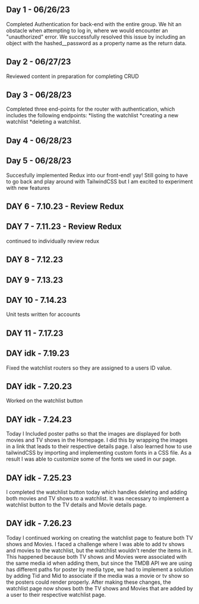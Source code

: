 ## Day 1 - 06/26/23
Completed Authentication for back-end with the entire group. We hit an obstacle when attempting to log in, where we would encounter an "unauthorized" error. We successfully resolved this issue by including an object with the hashed__password as a property name as the return data.

## Day 2 - 06/27/23
Reviewed content in preparation for completing CRUD

## Day 3 - 06/28/23
Completed three end-points for the router with authentication, which includes the following endpoints:
*listing the watchlist
*creating a new watchlist
*deleting a watchlist.

## Day 4 - 06/28/23


## Day 5 - 06/28/23
Succesfully implemented Redux into our front-end! yay! Still going to have to go back and play around with TailwindCSS but I am excited to experiment with new features


## DAY 6 - 7.10.23 - Review Redux

## DAY 7 - 7.11.23 - Review Redux
continued to individually review redux

## DAY 8 - 7.12.23

## DAY 9 - 7.13.23

## DAY 10 - 7.14.23
Unit tests written for accounts

## DAY 11 - 7.17.23

## DAY idk - 7.19.23
Fixed the watchlist routers so they are assigned to a users ID value.

## DAY idk - 7.20.23
Worked on the watchlist button

## DAY idk - 7.24.23
Today I Included poster paths so that the images are displayed for both movies and TV shows in the Homepage. I did this by wrapping the images in a link that leads to their respective details page. I also learned how to use tailwindCSS by importing and implementing custom fonts in a CSS file. As a result I was able to customize some of the fonts we used in our page.

## DAY idk - 7.25.23
I completed the watchlist button today which handles deleting and adding both movies and TV shows to a watchlist. It was necessary to implement a watchlist button to the TV details and Movie details page.

## DAY idk - 7.26.23

Today I continued working on creating the watchlist page to feature both TV shows and Movies. I faced a challenge where I was able to add tv shows and movies to the watchlist, but the watchlist wouldn't render the items in it. This happened because both TV shows and Movies were associated with the same media id when adding them, but since the TMDB API we are using has different paths for poster by media type, we had to implement a solution by adding Tid and Mid to associate if the media was a movie or tv show so the posters could render properly. After making these changes, the watchlist page now shows both the TV shows and Movies that are added by a user to their respective watchlist page.
